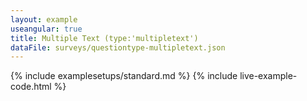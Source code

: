 ```yaml
---
layout: example
useangular: true
title: Multiple Text (type:'multipletext')
dataFile: surveys/questiontype-multipletext.json
---
```


{% include examplesetups/standard.md %}
{% include live-example-code.html %}
